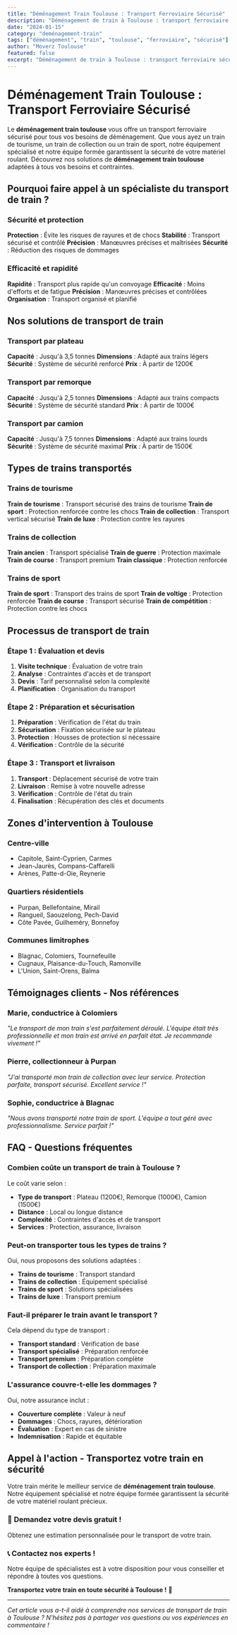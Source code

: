 ```yaml
---
title: "Déménagement Train Toulouse : Transport Ferroviaire Sécurisé"
description: "Déménagement de train à Toulouse : transport ferroviaire sécurisé. Équipement spécialisé, équipe formée, assurance complète. Devis gratuit."
date: "2024-01-15"
category: "deménagement-train"
tags: ["déménagement", "train", "toulouse", "ferroviaire", "sécurisé"]
author: "Moverz Toulouse"
featured: false
excerpt: "Déménagement de train à Toulouse : transport ferroviaire sécurisé. Équipement spécialisé, équipe formée, assurance complète."
---
```


# Déménagement Train Toulouse : Transport Ferroviaire Sécurisé

Le **déménagement train toulouse** vous offre un transport ferroviaire sécurisé pour tous vos besoins de déménagement. Que vous ayez un train de tourisme, un train de collection ou un train de sport, notre équipement spécialisé et notre équipe formée garantissent la sécurité de votre matériel roulant. Découvrez nos solutions de **déménagement train toulouse** adaptées à tous vos besoins et contraintes.

## Pourquoi faire appel à un spécialiste du transport de train ?

### Sécurité et protection

**Protection** : Évite les risques de rayures et de chocs
**Stabilité** : Transport sécurisé et contrôlé
**Précision** : Manœuvres précises et maîtrisées
**Sécurité** : Réduction des risques de dommages

### Efficacité et rapidité

**Rapidité** : Transport plus rapide qu'un convoyage
**Efficacité** : Moins d'efforts et de fatigue
**Précision** : Manœuvres précises et contrôlées
**Organisation** : Transport organisé et planifié

## Nos solutions de transport de train

### Transport par plateau

**Capacité** : Jusqu'à 3,5 tonnes
**Dimensions** : Adapté aux trains légers
**Sécurité** : Système de sécurité renforcé
**Prix** : À partir de 1200€

### Transport par remorque

**Capacité** : Jusqu'à 2,5 tonnes
**Dimensions** : Adapté aux trains compacts
**Sécurité** : Système de sécurité standard
**Prix** : À partir de 1000€

### Transport par camion

**Capacité** : Jusqu'à 7,5 tonnes
**Dimensions** : Adapté aux trains lourds
**Sécurité** : Système de sécurité maximal
**Prix** : À partir de 1500€

## Types de trains transportés

### Trains de tourisme

**Train de tourisme** : Transport sécurisé des trains de tourisme
**Train de sport** : Protection renforcée contre les chocs
**Train de collection** : Transport vertical sécurisé
**Train de luxe** : Protection contre les rayures

### Trains de collection

**Train ancien** : Transport spécialisé
**Train de guerre** : Protection maximale
**Train de course** : Transport premium
**Train classique** : Protection renforcée

### Trains de sport

**Train de sport** : Transport des trains de sport
**Train de voltige** : Protection renforcée
**Train de course** : Transport sécurisé
**Train de compétition** : Protection contre les chocs

## Processus de transport de train

### Étape 1 : Évaluation et devis

1. **Visite technique** : Évaluation de votre train
2. **Analyse** : Contraintes d'accès et de transport
3. **Devis** : Tarif personnalisé selon la complexité
4. **Planification** : Organisation du transport

### Étape 2 : Préparation et sécurisation

1. **Préparation** : Vérification de l'état du train
2. **Sécurisation** : Fixation sécurisée sur le plateau
3. **Protection** : Housses de protection si nécessaire
4. **Vérification** : Contrôle de la sécurité

### Étape 3 : Transport et livraison

1. **Transport** : Déplacement sécurisé de votre train
2. **Livraison** : Remise à votre nouvelle adresse
3. **Vérification** : Contrôle de l'état du train
4. **Finalisation** : Récupération des clés et documents

## Zones d'intervention à Toulouse

### Centre-ville
- Capitole, Saint-Cyprien, Carmes
- Jean-Jaurès, Compans-Caffarelli
- Arènes, Patte-d-Oie, Reynerie

### Quartiers résidentiels
- Purpan, Bellefontaine, Mirail
- Rangueil, Saouzelong, Pech-David
- Côte Pavée, Guilheméry, Bonnefoy

### Communes limitrophes
- Blagnac, Colomiers, Tournefeuille
- Cugnaux, Plaisance-du-Touch, Ramonville
- L'Union, Saint-Orens, Balma

## Témoignages clients - Nos références

### Marie, conductrice à Colomiers
*"Le transport de mon train s'est parfaitement déroulé. L'équipe était très professionnelle et mon train est arrivé en parfait état. Je recommande vivement !"*

### Pierre, collectionneur à Purpan
*"J'ai transporté mon train de collection avec leur service. Protection parfaite, transport sécurisé. Excellent service !"*

### Sophie, conductrice à Blagnac
*"Nous avons transporté notre train de sport. L'équipe a tout géré avec professionnalisme. Service parfait !"*

## FAQ - Questions fréquentes

### Combien coûte un transport de train à Toulouse ?

Le coût varie selon :
- **Type de transport** : Plateau (1200€), Remorque (1000€), Camion (1500€)
- **Distance** : Local ou longue distance
- **Complexité** : Contraintes d'accès et de transport
- **Services** : Protection, assurance, livraison

### Peut-on transporter tous les types de trains ?

Oui, nous proposons des solutions adaptées :
- **Trains de tourisme** : Transport standard
- **Trains de collection** : Équipement spécialisé
- **Trains de sport** : Solutions spécialisées
- **Trains de luxe** : Transport premium

### Faut-il préparer le train avant le transport ?

Cela dépend du type de transport :
- **Transport standard** : Vérification de base
- **Transport spécialisé** : Préparation renforcée
- **Transport premium** : Préparation complète
- **Transport de collection** : Préparation maximale

### L'assurance couvre-t-elle les dommages ?

Oui, notre assurance inclut :
- **Couverture complète** : Valeur à neuf
- **Dommages** : Chocs, rayures, détérioration
- **Évaluation** : Expert en cas de sinistre
- **Indemnisation** : Rapide et équitable

## Appel à l'action - Transportez votre train en sécurité

Votre train mérite le meilleur service de **déménagement train toulouse**. Notre équipement spécialisé et notre équipe formée garantissent la sécurité de votre matériel roulant précieux.

### 🚂 **Demandez votre devis gratuit !**

Obtenez une estimation personnalisée pour le transport de votre train.

### 📞 **Contactez nos experts !**

Notre équipe de spécialistes est à votre disposition pour vous conseiller et répondre à toutes vos questions.

**Transportez votre train en toute sécurité à Toulouse !** 🚚

---

*Cet article vous a-t-il aidé à comprendre nos services de transport de train à Toulouse ? N'hésitez pas à partager vos questions ou vos expériences en commentaire !*
